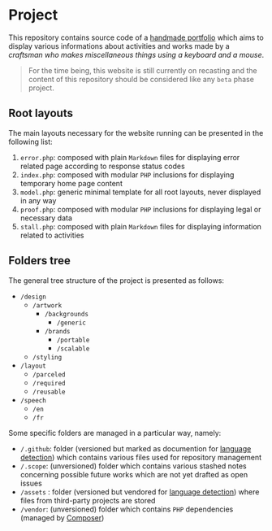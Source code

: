 # Project

This repository contains source code of a [handmade portfolio](http:mergey.ch/) which aims to display various informations about activities and works made by a _craftsman who makes miscellaneous things using a keyboard and a mouse_.

> For the time being, this website is still currently on recasting and the content of this repository should be considered like any `beta` phase project.

## Root layouts

The main layouts necessary for the website running can be presented in the following list:

1. `error.php`: composed with plain `Markdown` files for displaying error related page according to response status codes
2. `index.php`: composed with modular `PHP` inclusions for displaying temporary home page content
3. `model.php`: generic minimal template for all root layouts, never displayed in any way
4. `proof.php`: composed with modular `PHP` inclusions for displaying legal or necessary data
5. `stall.php`: composed with plain `Markdown` files for displaying information related to activities

## Folders tree

The general tree structure of the project is presented as follows:

- `/design`
  - `/artwork`
    - `/backgrounds`
      - `/generic`
    - `/brands`
      - `/portable`
      - `/scalable`
  - `/styling`
- `/layout`
  - `/parceled`
  - `/required`
  - `/reusable`
- `/speech`
    - `/en`
    - `/fr`

Some specific folders are managed in a particular way, namely:

- `/.github`: folder (versioned but marked as documention for [language detection](https://github.com/github/linguist#overrides)) which contains various files used for repository management
- `/.scope`: (unversioned) folder which contains various stashed notes concerning possible future works which are not yet drafted as open issues
- `/assets` : folder (versioned but vendored for [language detection](https://github.com/github/linguist#overrides)) where files from third-party projects are stored
- `/vendor`: (unversioned) folder which contains `PHP` dependencies (managed by [Composer](https://github.com/composer/composer))
